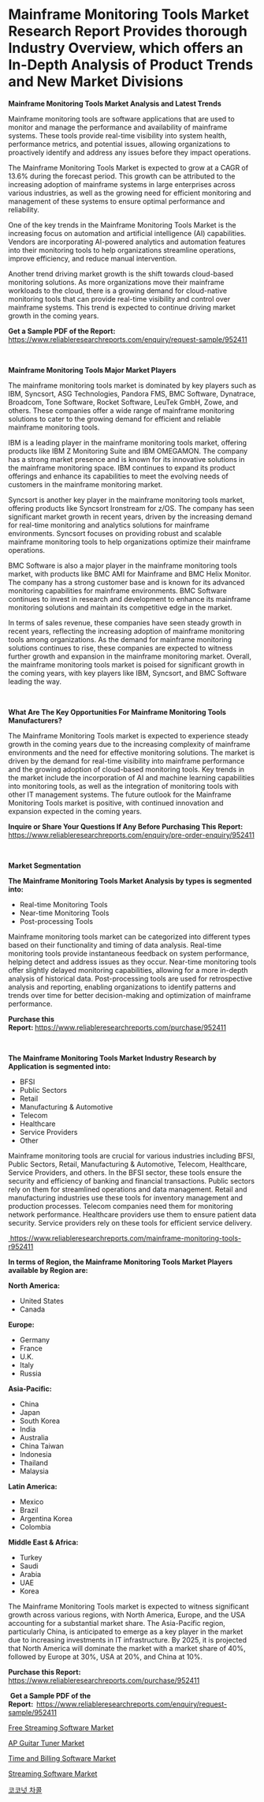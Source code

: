 <p><h1>Mainframe Monitoring Tools Market Research Report Provides thorough Industry Overview, which offers an In-Depth Analysis of Product Trends and New Market Divisions</h1></p><p><strong>Mainframe Monitoring Tools Market Analysis and Latest Trends</strong></p>
<p><p>Mainframe monitoring tools are software applications that are used to monitor and manage the performance and availability of mainframe systems. These tools provide real-time visibility into system health, performance metrics, and potential issues, allowing organizations to proactively identify and address any issues before they impact operations.</p><p>The Mainframe Monitoring Tools Market is expected to grow at a CAGR of 13.6% during the forecast period. This growth can be attributed to the increasing adoption of mainframe systems in large enterprises across various industries, as well as the growing need for efficient monitoring and management of these systems to ensure optimal performance and reliability.</p><p>One of the key trends in the Mainframe Monitoring Tools Market is the increasing focus on automation and artificial intelligence (AI) capabilities. Vendors are incorporating AI-powered analytics and automation features into their monitoring tools to help organizations streamline operations, improve efficiency, and reduce manual intervention.</p><p>Another trend driving market growth is the shift towards cloud-based monitoring solutions. As more organizations move their mainframe workloads to the cloud, there is a growing demand for cloud-native monitoring tools that can provide real-time visibility and control over mainframe systems. This trend is expected to continue driving market growth in the coming years.</p></p>
<p><strong>Get a Sample PDF of the Report:&nbsp;</strong> <a href="https://www.reliableresearchreports.com/enquiry/request-sample/952411">https://www.reliableresearchreports.com/enquiry/request-sample/952411</a></p>
<p>&nbsp;</p>
<p><strong>Mainframe Monitoring Tools Major Market Players</strong></p>
<p><p>The mainframe monitoring tools market is dominated by key players such as IBM, Syncsort, ASG Technologies, Pandora FMS, BMC Software, Dynatrace, Broadcom, Tone Software, Rocket Software, LeuTek GmbH, Zowe, and others. These companies offer a wide range of mainframe monitoring solutions to cater to the growing demand for efficient and reliable mainframe monitoring tools.</p><p>IBM is a leading player in the mainframe monitoring tools market, offering products like IBM Z Monitoring Suite and IBM OMEGAMON. The company has a strong market presence and is known for its innovative solutions in the mainframe monitoring space. IBM continues to expand its product offerings and enhance its capabilities to meet the evolving needs of customers in the mainframe monitoring market.</p><p>Syncsort is another key player in the mainframe monitoring tools market, offering products like Syncsort Ironstream for z/OS. The company has seen significant market growth in recent years, driven by the increasing demand for real-time monitoring and analytics solutions for mainframe environments. Syncsort focuses on providing robust and scalable mainframe monitoring tools to help organizations optimize their mainframe operations.</p><p>BMC Software is also a major player in the mainframe monitoring tools market, with products like BMC AMI for Mainframe and BMC Helix Monitor. The company has a strong customer base and is known for its advanced monitoring capabilities for mainframe environments. BMC Software continues to invest in research and development to enhance its mainframe monitoring solutions and maintain its competitive edge in the market.</p><p>In terms of sales revenue, these companies have seen steady growth in recent years, reflecting the increasing adoption of mainframe monitoring tools among organizations. As the demand for mainframe monitoring solutions continues to rise, these companies are expected to witness further growth and expansion in the mainframe monitoring market. Overall, the mainframe monitoring tools market is poised for significant growth in the coming years, with key players like IBM, Syncsort, and BMC Software leading the way.</p></p>
<p>&nbsp;</p>
<p><strong>What Are The Key Opportunities For Mainframe Monitoring Tools Manufacturers?</strong></p>
<p><p>The Mainframe Monitoring Tools market is expected to experience steady growth in the coming years due to the increasing complexity of mainframe environments and the need for effective monitoring solutions. The market is driven by the demand for real-time visibility into mainframe performance and the growing adoption of cloud-based monitoring tools. Key trends in the market include the incorporation of AI and machine learning capabilities into monitoring tools, as well as the integration of monitoring tools with other IT management systems. The future outlook for the Mainframe Monitoring Tools market is positive, with continued innovation and expansion expected in the coming years.</p></p>
<p><strong>Inquire or Share Your Questions If Any Before Purchasing This Report:</strong> <a href="https://www.reliableresearchreports.com/enquiry/pre-order-enquiry/952411">https://www.reliableresearchreports.com/enquiry/pre-order-enquiry/952411</a></p>
<p>&nbsp;</p>
<p><strong>Market Segmentation</strong></p>
<p><strong>The Mainframe Monitoring Tools Market Analysis by types is segmented into:</strong></p>
<p><ul><li>Real-time Monitoring Tools</li><li>Near-time Monitoring Tools</li><li>Post-processing Tools</li></ul></p>
<p><p>Mainframe monitoring tools market can be categorized into different types based on their functionality and timing of data analysis. Real-time monitoring tools provide instantaneous feedback on system performance, helping detect and address issues as they occur. Near-time monitoring tools offer slightly delayed monitoring capabilities, allowing for a more in-depth analysis of historical data. Post-processing tools are used for retrospective analysis and reporting, enabling organizations to identify patterns and trends over time for better decision-making and optimization of mainframe performance.</p></p>
<p><strong>Purchase this Report:&nbsp;</strong><a href="https://www.reliableresearchreports.com/purchase/952411">https://www.reliableresearchreports.com/purchase/952411</a></p>
<p>&nbsp;</p>
<p><strong>The Mainframe Monitoring Tools Market Industry Research by Application is segmented into:</strong></p>
<p><ul><li>BFSI</li><li>Public Sectors</li><li>Retail</li><li>Manufacturing & Automotive</li><li>Telecom</li><li>Healthcare</li><li>Service Providers</li><li>Other</li></ul></p>
<p><p>Mainframe monitoring tools are crucial for various industries including BFSI, Public Sectors, Retail, Manufacturing & Automotive, Telecom, Healthcare, Service Providers, and others. In the BFSI sector, these tools ensure the security and efficiency of banking and financial transactions. Public sectors rely on them for streamlined operations and data management. Retail and manufacturing industries use these tools for inventory management and production processes. Telecom companies need them for monitoring network performance. Healthcare providers use them to ensure patient data security. Service providers rely on these tools for efficient service delivery.</p></p>
<p><a href="https://www.reliableresearchreports.com/mainframe-monitoring-tools-r952411">&nbsp;https://www.reliableresearchreports.com/mainframe-monitoring-tools-r952411</a></p>
<p><strong>In terms of Region, the Mainframe Monitoring Tools Market Players available by Region are:</strong></p>
<p>
    <p> <strong> North America: </strong>
        <ul>
            <li>United States</li>
            <li>Canada</li>
        </ul>
        </p> 
    <p> <strong> Europe: </strong>
        <ul>
            <li>Germany</li>
            <li>France</li>
            <li>U.K.</li>
            <li>Italy</li>
            <li>Russia</li>
        </ul>
        </p> 
    <p> <strong> Asia-Pacific: </strong>
        <ul>
            <li>China</li>
            <li>Japan</li>
            <li>South Korea</li>
            <li>India</li>
            <li>Australia</li>
            <li>China Taiwan</li>
            <li>Indonesia</li>
            <li>Thailand</li>
            <li>Malaysia</li>
        </ul>
        </p> 
    <p> <strong> Latin America: </strong>
        <ul>
            <li>Mexico</li>
            <li>Brazil</li>
            <li>Argentina Korea</li>
            <li>Colombia</li>
        </ul>
        </p> 
    <p> <strong> Middle East & Africa: </strong>
        <ul>
            <li>Turkey</li>
            <li>Saudi</li>
            <li>Arabia</li>
            <li>UAE</li>
            <li>Korea</li>
        </ul>
    </p>
    </p>
<p><p>The Mainframe Monitoring Tools market is expected to witness significant growth across various regions, with North America, Europe, and the USA accounting for a substantial market share. The Asia-Pacific region, particularly China, is anticipated to emerge as a key player in the market due to increasing investments in IT infrastructure. By 2025, it is projected that North America will dominate the market with a market share of 40%, followed by Europe at 30%, USA at 20%, and China at 10%.</p></p>
<p><strong>Purchase this Report: </strong><a href="https://www.reliableresearchreports.com/purchase/952411">https://www.reliableresearchreports.com/purchase/952411</a></p>
<p>&nbsp;<strong>Get a Sample PDF of the Report:&nbsp;&nbsp;</strong><a href="https://www.reliableresearchreports.com/enquiry/request-sample/952411">https://www.reliableresearchreports.com/enquiry/request-sample/952411</a></p>
<p><strong></strong></p>
<p><p><a href="https://github.com/mzurpwxu46/Market-Research-Report-List-1/blob/main/free-streaming-software-market.md">Free Streaming Software Market</a></p><p><a href="https://github.com/eeenafisainka/Market-Research-Report-List-1/blob/main/ap-guitar-tuner-market.md">AP Guitar Tuner Market</a></p><p><a href="https://github.com/LouieAltenwert/Market-Research-Report-List-1/blob/main/time-and-billing-software-market.md">Time and Billing Software Market</a></p><p><a href="https://github.com/thomasBaker655/Market-Research-Report-List-1/blob/main/streaming-software-market.md">Streaming Software Market</a></p><p><a href="https://github.com/RichardLueilwitz787/Market-Research-Report-List-3/blob/main/276488679896.md">코코넛 차콜</a></p></p>